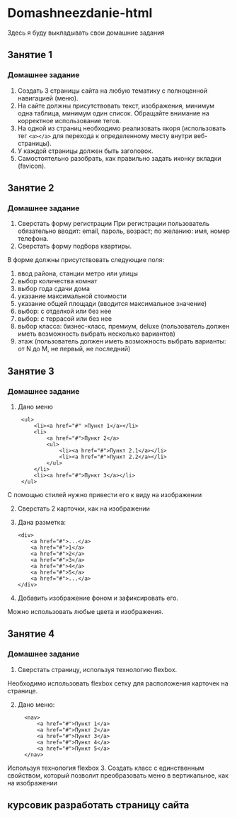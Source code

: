 # Domashneezdanie-html
Здесь я буду выкладывать свои домашние задания
## Занятие 1

### Домашнее задание

1. Создать 3 страницы сайта на любую тематику с полноценной навигацией (меню).
2. На сайте должны присутствовать текст, изображения, минимум одна таблица, минимум один список. Обращайте внимание на
   корректное использование тегов.
3. На одной из страниц необходимо реализовать якоря (использовать тег `<a></a>` для перехода к определенному месту
   внутри веб-страницы).
4. У каждой страницы должен быть заголовок.
5. Самостоятельно разобрать, как правильно задать иконку вкладки (favicon).

## Занятие 2
### Домашнее задание

1. Сверстать форму регистрации При регистрации пользователь обязательно вводит: email, пароль, возраст; по желанию: имя,
   номер телефона.
2. Сверстать форму подбора квартиры.

В форме должны присутствовать следующие поля:

1) ввод района, станции метро или улицы
2) выбор количества комнат
3) выбор года сдачи дома
4) указание максимальной стоимости
5) указание общей площади (вводится максимальное значение)
6) выбор: с отделкой или без нее
6) выбор: с террасой или без нее
7) выбор класса: бизнес-класс, премиум, deluxe
   (пользователь должен иметь возможность выбрать несколько вариантов)
8) этаж (пользователь должен иметь возможность выбрать варианты: от N до M, не первый, не последний)

## Занятие 3

### Домашнее задание

1. Дано меню

        <ul>
            <li><a href="#" >Пункт 1</a></li>
            <li>
                <a href="#">Пункт 2</a>
                <ul>
                    <li><a href="#">Пункт 2.1</a></li>
                    <li><a href="#">Пункт 2.2</a></li>
                </ul>
            </li>
            <li><a href="#">Пункт 3</a></li>
        </ul>

С помощью стилей нужно привести его к виду на изображении 

2. Сверстать 2 карточки, как на изображении 

3. Дана разметка:

       <div>
           <a href="#">...</a>
           <a href="#">1</a>
           <a href="#">2</a>
           <a href="#">3</a>
           <a href="#">4</a>
           <a href="#">5</a>
           <a href="#">...</a>
       </div>



4. Добавить изображение фоном и зафиксировать его.

Можно использовать любые цвета и изображения.

## Занятие 4


### Домашнее задание

1. Сверстать страницу, используя технологию flexbox. 
   
Необходимо использовать flexbox сетку для расположения карточек на странице.


2. Дано меню:

         <nav>
             <a href="#">Пункт 1</a>
             <a href="#">Пункт 2</a>
             <a href="#">Пункт 3</a>
             <a href="#">Пункт 4</a>
             <a href="#">Пункт 5</a>
         </nav>

Используя технология flexbox
3. Создать класс с единственным свойством, который позволит преобразовать меню в вертикальное,
как на изображении 

## курсовик разработать страницу сайта

